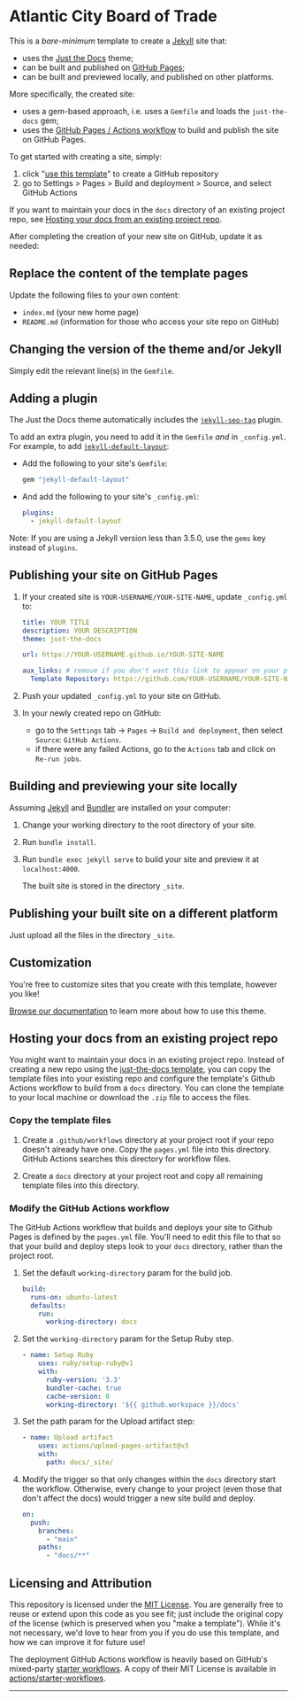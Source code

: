 # Atlantic City Board of Trade

This is a *bare-minimum* template to create a [Jekyll] site that:

- uses the [Just the Docs] theme;
- can be built and published on [GitHub Pages];
- can be built and previewed locally, and published on other platforms.

More specifically, the created site:

- uses a gem-based approach, i.e. uses a `Gemfile` and loads the `just-the-docs` gem;
- uses the [GitHub Pages / Actions workflow] to build and publish the site on GitHub Pages.

To get started with creating a site, simply:

1. click "[use this template]" to create a GitHub repository
2. go to Settings > Pages > Build and deployment > Source, and select GitHub Actions

If you want to maintain your docs in the `docs` directory of an existing project repo, see [Hosting your docs from an existing project repo](#hosting-your-docs-from-an-existing-project-repo).

After completing the creation of your new site on GitHub, update it as needed:

## Replace the content of the template pages

Update the following files to your own content:

- `index.md` (your new home page)
- `README.md` (information for those who access your site repo on GitHub)

## Changing the version of the theme and/or Jekyll

Simply edit the relevant line(s) in the `Gemfile`.

## Adding a plugin

The Just the Docs theme automatically includes the [`jekyll-seo-tag`] plugin.

To add an extra plugin, you need to add it in the `Gemfile` *and* in `_config.yml`. For example, to add [`jekyll-default-layout`]:

- Add the following to your site's `Gemfile`:

  ```ruby
  gem "jekyll-default-layout"
  ```

- And add the following to your site's `_config.yml`:

  ```yaml
  plugins:
    - jekyll-default-layout
  ```

Note: If you are using a Jekyll version less than 3.5.0, use the `gems` key instead of `plugins`.

## Publishing your site on GitHub Pages

1.  If your created site is `YOUR-USERNAME/YOUR-SITE-NAME`, update `_config.yml` to:

    ```yaml
    title: YOUR TITLE
    description: YOUR DESCRIPTION
    theme: just-the-docs

    url: https://YOUR-USERNAME.github.io/YOUR-SITE-NAME

    aux_links: # remove if you don't want this link to appear on your pages
      Template Repository: https://github.com/YOUR-USERNAME/YOUR-SITE-NAME
    ```

2.  Push your updated `_config.yml` to your site on GitHub.

3.  In your newly created repo on GitHub:
    - go to the `Settings` tab -> `Pages` -> `Build and deployment`, then select `Source`: `GitHub Actions`.
    - if there were any failed Actions, go to the `Actions` tab and click on `Re-run jobs`.

## Building and previewing your site locally

Assuming [Jekyll] and [Bundler] are installed on your computer:

1.  Change your working directory to the root directory of your site.

2.  Run `bundle install`.

3.  Run `bundle exec jekyll serve` to build your site and preview it at `localhost:4000`.

    The built site is stored in the directory `_site`.

## Publishing your built site on a different platform

Just upload all the files in the directory `_site`.

## Customization

You're free to customize sites that you create with this template, however you like!

[Browse our documentation][Just the Docs] to learn more about how to use this theme.

## Hosting your docs from an existing project repo

You might want to maintain your docs in an existing project repo. Instead of creating a new repo using the [just-the-docs template](https://github.com/just-the-docs/just-the-docs-template), you can copy the template files into your existing repo and configure the template's Github Actions workflow to build from a `docs` directory. You can clone the template to your local machine or download the `.zip` file to access the files.

### Copy the template files

1.  Create a `.github/workflows` directory at your project root if your repo doesn't already have one. Copy the `pages.yml` file into this directory. GitHub Actions searches this directory for workflow files.

2.  Create a `docs` directory at your project root and copy all remaining template files into this directory.

### Modify the GitHub Actions workflow

The GitHub Actions workflow that builds and deploys your site to Github Pages is defined by the `pages.yml` file. You'll need to edit this file to that so that your build and deploy steps look to your `docs` directory, rather than the project root.

1.  Set the default `working-directory` param for the build job.

    ```yaml
    build:
      runs-on: ubuntu-latest
      defaults:
        run:
          working-directory: docs
    ```

2.  Set the `working-directory` param for the Setup Ruby step.

    ```yaml
    - name: Setup Ruby
        uses: ruby/setup-ruby@v1
        with:
          ruby-version: '3.3'
          bundler-cache: true
          cache-version: 0
          working-directory: '${{ github.workspace }}/docs'
    ```

3.  Set the path param for the Upload artifact step:

    ```yaml
    - name: Upload artifact
        uses: actions/upload-pages-artifact@v3
        with:
          path: docs/_site/
    ```

4.  Modify the trigger so that only changes within the `docs` directory start the workflow. Otherwise, every change to your project (even those that don't affect the docs) would trigger a new site build and deploy.

    ```yaml
    on:
      push:
        branches:
          - "main"
        paths:
          - "docs/**"
    ```

## Licensing and Attribution

This repository is licensed under the [MIT License]. You are generally free to reuse or extend upon this code as you see fit; just include the original copy of the license (which is preserved when you "make a template"). While it's not necessary, we'd love to hear from you if you do use this template, and how we can improve it for future use!

The deployment GitHub Actions workflow is heavily based on GitHub's mixed-party [starter workflows]. A copy of their MIT License is available in [actions/starter-workflows].

----

[^1]: [It can take up to 10 minutes for changes to your site to publish after you push the changes to GitHub](https://docs.github.com/en/pages/setting-up-a-github-pages-site-with-jekyll/creating-a-github-pages-site-with-jekyll#creating-your-site).

[Jekyll]: https://jekyllrb.com
[Just the Docs]: https://just-the-docs.github.io/just-the-docs/
[GitHub Pages]: https://docs.github.com/en/pages
[GitHub Pages / Actions workflow]: https://github.blog/changelog/2022-07-27-github-pages-custom-github-actions-workflows-beta/
[Bundler]: https://bundler.io
[use this template]: https://github.com/just-the-docs/just-the-docs-template/generate
[`jekyll-default-layout`]: https://github.com/benbalter/jekyll-default-layout
[`jekyll-seo-tag`]: https://jekyll.github.io/jekyll-seo-tag
[MIT License]: https://en.wikipedia.org/wiki/MIT_License
[starter workflows]: https://github.com/actions/starter-workflows/blob/main/pages/jekyll.yml
[actions/starter-workflows]: https://github.com/actions/starter-workflows/blob/main/LICENSE
